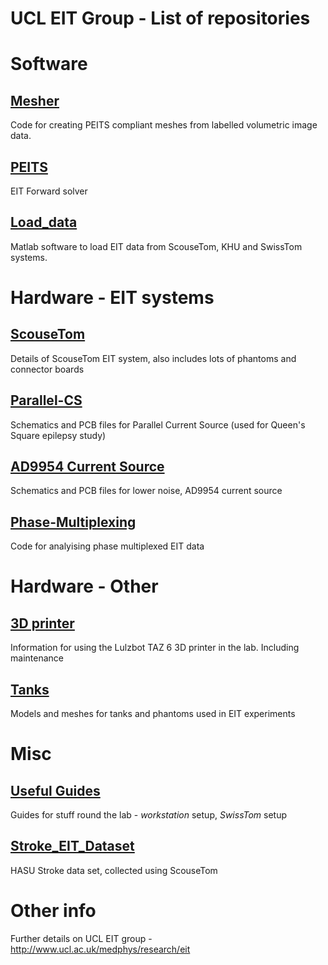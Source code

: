 # UCL EIT Group - List of repositories

# Software

## [Mesher](https://github.com/EIT-team/Mesher)
Code for creating PEITS compliant meshes from labelled volumetric image data.

## [PEITS](https://github.com/EIT-team/PEITS)
EIT Forward solver

## [Load_data](https://github.com/EIT-team/Load_data)
Matlab software to load EIT data from ScouseTom, KHU and SwissTom systems.


# Hardware - EIT systems

## [ScouseTom](https://github.com/EIT-team/ScouseTom)
Details of ScouseTom EIT system, also includes lots of phantoms and connector boards

## [Parallel-CS](https://github.com/EIT-team/Parallel-CS)
Schematics and PCB files for Parallel Current Source (used for Queen's Square epilepsy study)

## [AD9954 Current Source](https://github.com/EIT-team/AD9954_Current_Source)
Schematics and PCB files for lower noise, AD9954 current source

## [Phase-Multiplexing](https://github.com/EIT-team/Phase-Multiplexing)
Code for analyising phase multiplexed EIT data

# Hardware - Other

## [3D printer](https://github.com/EIT-team/Lulzbot_TAZ6_Stuff)
Information for using the Lulzbot TAZ 6 3D printer in the lab. Including maintenance

## [Tanks](https://github.com/EIT-team/Tanks)
Models and meshes for tanks and phantoms used in EIT experiments

# Misc

## [Useful Guides](https://github.com/EIT-team/Guides-and-instructions)
Guides for stuff round the lab - *workstation* setup, *SwissTom* setup

## [Stroke_EIT_Dataset](https://github.com/EIT-team/Stroke_EIT_Dataset)
HASU Stroke data set, collected using ScouseTom

# Other info
Further details on UCL EIT group - http://www.ucl.ac.uk/medphys/research/eit
